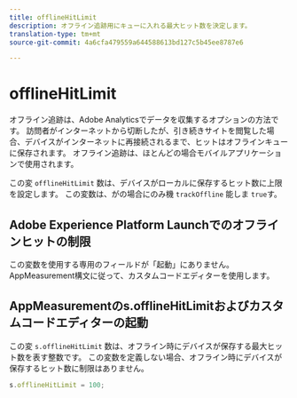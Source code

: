 ```yaml
---
title: offlineHitLimit
description: オフライン追跡用にキューに入れる最大ヒット数を決定します。
translation-type: tm+mt
source-git-commit: 4a6cfa479559a644588613bd127c5b45ee8787e6

---
```



# offlineHitLimit

オフライン追跡は、Adobe Analyticsでデータを収集するオプションの方法です。 訪問者がインターネットから切断したが、引き続きサイトを閲覧した場合、デバイスがインターネットに再接続されるまで、ヒットはオフラインキューに保存されます。 オフライン追跡は、ほとんどの場合モバイルアプリケーションで使用されます。

この変 `offlineHitLimit` 数は、デバイスがローカルに保存するヒット数に上限を設定します。 この変数は、がの場合にのみ機 `trackOffline` 能しま `true`す。

## Adobe Experience Platform Launchでのオフラインヒットの制限

この変数を使用する専用のフィールドが「起動」にありません。 AppMeasurement構文に従って、カスタムコードエディターを使用します。

## AppMeasurementのs.offlineHitLimitおよびカスタムコードエディターの起動

この変 `s.offlineHitLimit` 数は、オフライン時にデバイスが保存する最大ヒット数を表す整数です。 この変数を定義しない場合、オフライン時にデバイスが保存するヒット数に制限はありません。

```js
s.offlineHitLimit = 100;
```
